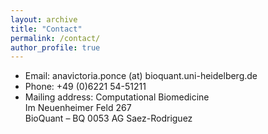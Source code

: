 ```yaml
---
layout: archive
title: "Contact"
permalink: /contact/
author_profile: true
---
```




* Email: anavictoria.ponce (at) bioquant.uni-heidelberg.de 
* Phone: +49 (0)6221 54-51211
* Mailing address:
Computational Biomedicine  <br/>
Im Neuenheimer Feld 267  <br/>
BioQuant – BQ 0053 AG Saez-Rodriguez <br/>